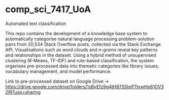 # comp_sci_7417_UoA
Automated text classification

This repo contains the development of a knowledge base system to automatically categorise natural language processing problem-solution pairs from 20,534 Stack Overflow posts, collected via the Stack Exchange API. Visualisations such as word clouds and n-grams reveal key patterns and relationships in the dataset. Using a hybrid method of unsupervised clustering (K-Means, TF-IDF) and rule-based classification, the system organises pre-processed data into thematic categories like library issues, vocabulary management, and model performance.

Link to pre-processed dataset on Google Drive -> https://drive.google.com/drive/folders/1sByEfz9g4tH87S5tpP7txwHp61OV32IR?usp=sharing
